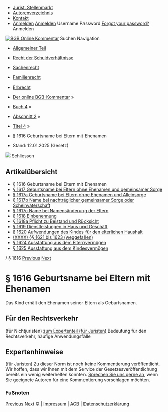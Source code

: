   * [Jurist. Stellenmarkt](https://bgb.kommentar.de/Buch-4/Abschnitt-2/Titel-4/</job-board> "Jurist. Stellenmarkt")
  * [Autorenverzeichnis](https://bgb.kommentar.de/Buch-4/Abschnitt-2/Titel-4/</Autorenverzeichnis> "Autorenverzeichnis")
  * [Kontakt](https://bgb.kommentar.de/Buch-4/Abschnitt-2/Titel-4/</Kontakt>)
  * [Anmelden](https://bgb.kommentar.de/Buch-4/Abschnitt-2/Titel-4/<#login> "show login form") [Anmelden](https://bgb.kommentar.de/Buch-4/Abschnitt-2/Titel-4/<#> "hide login form") Username Password
[Forgot your password?](https://bgb.kommentar.de/Buch-4/Abschnitt-2/Titel-4/</user/forgotpassword>) Anmelden 


[![BGB Online Kommentar](https://bgb.kommentar.de/extension/bgb/design/bgb/images/logo.png)](https://bgb.kommentar.de/Buch-4/Abschnitt-2/Titel-4/</> "BGB Online Kommentar")
Suchen
Navigation
  * [Allgemeiner Teil](https://bgb.kommentar.de/Buch-4/Abschnitt-2/Titel-4/</Buch-1>)
  * [Recht der Schuldverhältnisse](https://bgb.kommentar.de/Buch-4/Abschnitt-2/Titel-4/</Buch-2>)
  * [Sachenrecht](https://bgb.kommentar.de/Buch-4/Abschnitt-2/Titel-4/</Buch-3>)
  * [Familienrecht](https://bgb.kommentar.de/Buch-4/Abschnitt-2/Titel-4/</Buch-4>)
  * [Erbrecht](https://bgb.kommentar.de/Buch-4/Abschnitt-2/Titel-4/</Buch-5>)


  * [Der online BGB-Kommentar](https://bgb.kommentar.de/Buch-4/Abschnitt-2/Titel-4/</>) »
  * [Buch 4](https://bgb.kommentar.de/Buch-4/Abschnitt-2/Titel-4/</Buch-4>) »
  * [Abschnitt 2](https://bgb.kommentar.de/Buch-4/Abschnitt-2/Titel-4/</Buch-4/Abschnitt-2>) »
  * [Titel 4](https://bgb.kommentar.de/Buch-4/Abschnitt-2/Titel-4/</Buch-4/Abschnitt-2/Titel-4>) »
  * § 1616 Geburtsname bei Eltern mit Ehenamen 
  * Stand: 12.01.2025 (Gesetz) 


![](https://vg01.met.vgwort.de/na/1c9909529ead4f509072c06d9081a7d5)
Schliessen 
## Artikelübersicht
  * § 1616 Geburtsname bei Eltern mit Ehenamen 
  * [ § 1617 Geburtsname bei Eltern ohne Ehenamen und gemeinsamer Sorge ](https://bgb.kommentar.de/Buch-4/Abschnitt-2/Titel-4/</Buch-4/Abschnitt-2/Titel-4/Geburtsname-bei-Eltern-ohne-Ehenamen-und-gemeinsamer-Sorge>)
  * [ § 1617a Geburtsname bei Eltern ohne Ehenamen und Alleinsorge ](https://bgb.kommentar.de/Buch-4/Abschnitt-2/Titel-4/</Buch-4/Abschnitt-2/Titel-4/Geburtsname-bei-Eltern-ohne-Ehenamen-und-Alleinsorge>)
  * [ § 1617b Name bei nachträglicher gemeinsamer Sorge oder Scheinvaterschaft ](https://bgb.kommentar.de/Buch-4/Abschnitt-2/Titel-4/</Buch-4/Abschnitt-2/Titel-4/Name-bei-nachtraeglicher-gemeinsamer-Sorge-oder-Scheinvaterschaft>)
  * [ § 1617c Name bei Namensänderung der Eltern ](https://bgb.kommentar.de/Buch-4/Abschnitt-2/Titel-4/</Buch-4/Abschnitt-2/Titel-4/Name-bei-Namensaenderung-der-Eltern>)
  * [ § 1618 Einbenennung ](https://bgb.kommentar.de/Buch-4/Abschnitt-2/Titel-4/</Buch-4/Abschnitt-2/Titel-4/Einbenennung>)
  * [ § 1618a Pflicht zu Beistand und Rücksicht ](https://bgb.kommentar.de/Buch-4/Abschnitt-2/Titel-4/</Buch-4/Abschnitt-2/Titel-4/Pflicht-zu-Beistand-und-Ruecksicht>)
  * [ § 1619 Dienstleistungen in Haus und Geschäft ](https://bgb.kommentar.de/Buch-4/Abschnitt-2/Titel-4/</Buch-4/Abschnitt-2/Titel-4/Dienstleistungen-in-Haus-und-Geschaeft>)
  * [ § 1620 Aufwendungen des Kindes für den elterlichen Haushalt ](https://bgb.kommentar.de/Buch-4/Abschnitt-2/Titel-4/</Buch-4/Abschnitt-2/Titel-4/Aufwendungen-des-Kindes-fuer-den-elterlichen-Haushalt>)
  * [ (XXXX) §§ 1621 bis 1623 (weggefallen) ](https://bgb.kommentar.de/Buch-4/Abschnitt-2/Titel-4/</Buch-4/Abschnitt-2/Titel-4/weggefallen>)
  * [ § 1624 Ausstattung aus dem Elternvermögen ](https://bgb.kommentar.de/Buch-4/Abschnitt-2/Titel-4/</Buch-4/Abschnitt-2/Titel-4/Ausstattung-aus-dem-Elternvermoegen>)
  * [ § 1625 Ausstattung aus dem Kindesvermögen ](https://bgb.kommentar.de/Buch-4/Abschnitt-2/Titel-4/</Buch-4/Abschnitt-2/Titel-4/Ausstattung-aus-dem-Kindesvermoegen>)


/ § 1616 
[Previous](https://bgb.kommentar.de/Buch-4/Abschnitt-2/Titel-4/</Buch-4/Abschnitt-2/Titel-3/Untertitel-2/Kein-Erloeschen-bei-Tod-des-Vaters-oder-Totgeburt> "§ 1615n Kein Erlöschen bei Tod des Vaters oder Totgeburt") [Next](https://bgb.kommentar.de/Buch-4/Abschnitt-2/Titel-4/</Buch-4/Abschnitt-2/Titel-4/Geburtsname-bei-Eltern-ohne-Ehenamen-und-gemeinsamer-Sorge> "§ 1617 Geburtsname bei Eltern ohne Ehenamen und gemeinsamer Sorge")
# § 1616 Geburtsname bei Eltern mit Ehenamen
Das Kind erhält den Ehenamen seiner Eltern als Geburtsnamen.
## Für den Rechtsverkehr 
(für Nichtjuristen)
[zum Expertenteil (für Juristen)](https://bgb.kommentar.de/Buch-4/Abschnitt-2/Titel-4/<#expertenhinweise>)
Bedeutung für den Rechtsverkehr, häufige Anwendungsfälle
## Expertenhinweise
(für Juristen)
Zu dieser Norm ist noch keine Kommentierung veröffentlicht. Wir hoffen, dass wir Ihnen mit dem Service der Gesetzesveröffentlichung bereits ein wenig weiterhelfen konnten. [Sprechen Sie uns gerne an](https://bgb.kommentar.de/Buch-4/Abschnitt-2/Titel-4/</Kontakt>), wenn Sie geeignete Autoren für eine Kommentierung vorschlagen möchten. 
### Fußnoten
[Previous](https://bgb.kommentar.de/Buch-4/Abschnitt-2/Titel-4/</Buch-4/Abschnitt-2/Titel-3/Untertitel-2/Kein-Erloeschen-bei-Tod-des-Vaters-oder-Totgeburt> "§ 1615n Kein Erlöschen bei Tod des Vaters oder Totgeburt") [Next](https://bgb.kommentar.de/Buch-4/Abschnitt-2/Titel-4/</Buch-4/Abschnitt-2/Titel-4/Geburtsname-bei-Eltern-ohne-Ehenamen-und-gemeinsamer-Sorge> "§ 1617 Geburtsname bei Eltern ohne Ehenamen und gemeinsamer Sorge")
[© | Impressum](https://bgb.kommentar.de/Buch-4/Abschnitt-2/Titel-4/</Kontakt>) | [AGB](https://bgb.kommentar.de/Buch-4/Abschnitt-2/Titel-4/</AGB>) | [Datenschutzerklärung](https://bgb.kommentar.de/Buch-4/Abschnitt-2/Titel-4/</Datenschutzerklaerung-fuer-Leser>)
